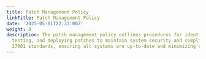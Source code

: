 ```yaml
---
title: Patch Management Policy
linkTitle: Patch Management Policy
date: '2025-05-01T22:33:00Z'
weight: 0
description: The patch management policy outlines procedures for identifying, assessing,
  testing, and deploying patches to maintain system security and compliance with ISO/IEC
  27001 standards, ensuring all systems are up-to-date and minimizing vulnerabilities.
---
```



<!-- Unsupported block type: unsupported -->